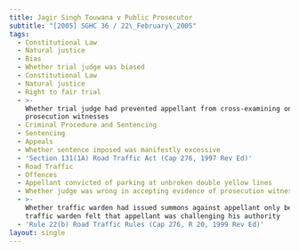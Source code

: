 ```yaml
---
title: Jagir Singh Touwana v Public Prosecutor
subtitle: "[2005] SGHC 36 / 22\_February\_2005"
tags:
  - Constitutional Law
  - Natural justice
  - Bias
  - Whether trial judge was biased
  - Constitutional Law
  - Natural justice
  - Right to fair trial
  - >-
    Whether trial judge had prevented appellant from cross-examining one of the
    prosecution witnesses
  - Criminal Procedure and Sentencing
  - Sentencing
  - Appeals
  - Whether sentence imposed was manifestly excessive
  - 'Section 131(1A) Road Traffic Act (Cap 276, 1997 Rev Ed)'
  - Road Traffic
  - Offences
  - Appellant convicted of parking at unbroken double yellow lines
  - Whether judge was wrong in accepting evidence of prosecution witness
  - >-
    Whether traffic warden had issued summons against appellant only because
    traffic warden felt that appellant was challenging his authority
  - 'Rule 22(b) Road Traffic Rules (Cap 276, R 20, 1999 Rev Ed)'
layout: single
---
```


